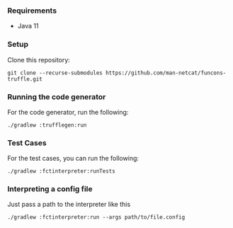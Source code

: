 ### Requirements

- Java 11

### Setup

Clone this repository:

`git clone --recurse-submodules https://github.com/man-netcat/funcons-truffle.git`

### Running the code generator

For the code generator, run the following:

`./gradlew :trufflegen:run`

### Test Cases

For the test cases, you can run the following:

`./gradlew :fctinterpreter:runTests`

### Interpreting a config file

Just pass a path to the interpreter like this

`./gradlew :fctinterpreter:run --args path/to/file.config`